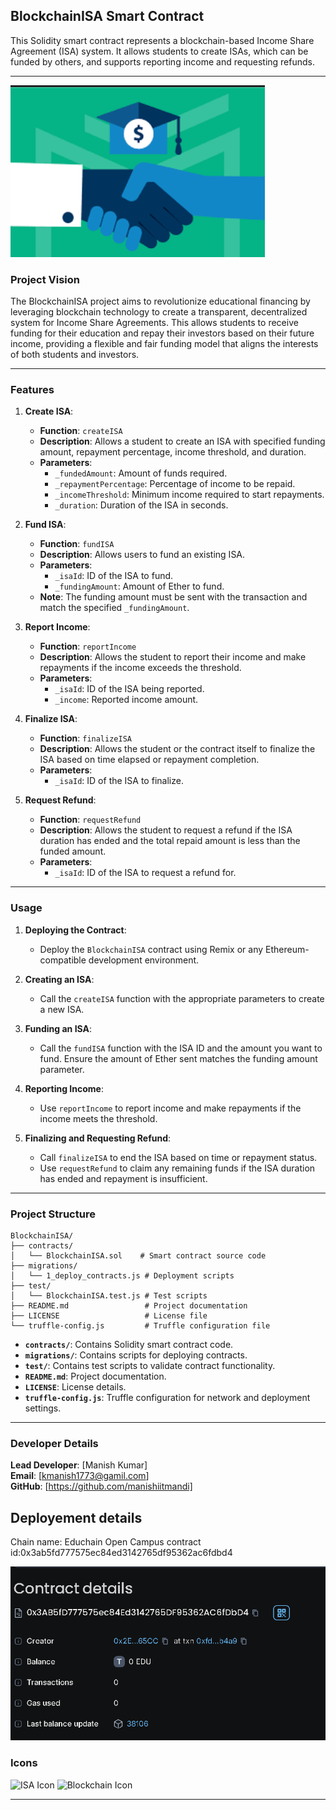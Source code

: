 

## **BlockchainISA Smart Contract**

This Solidity smart contract represents a blockchain-based Income Share Agreement (ISA) system. It allows students to create ISAs, which can be funded by others, and supports reporting income and requesting refunds.

---
![alt text](image-1.png)

### **Project Vision**

The BlockchainISA project aims to revolutionize educational financing by leveraging blockchain technology to create a transparent, decentralized system for Income Share Agreements. This allows students to receive funding for their education and repay their investors based on their future income, providing a flexible and fair funding model that aligns the interests of both students and investors.

---

### **Features**

1. **Create ISA**:
   - **Function**: `createISA`
   - **Description**: Allows a student to create an ISA with specified funding amount, repayment percentage, income threshold, and duration.
   - **Parameters**:
     - `_fundedAmount`: Amount of funds required.
     - `_repaymentPercentage`: Percentage of income to be repaid.
     - `_incomeThreshold`: Minimum income required to start repayments.
     - `_duration`: Duration of the ISA in seconds.

2. **Fund ISA**:
   - **Function**: `fundISA`
   - **Description**: Allows users to fund an existing ISA.
   - **Parameters**:
     - `_isaId`: ID of the ISA to fund.
     - `_fundingAmount`: Amount of Ether to fund.
   - **Note**: The funding amount must be sent with the transaction and match the specified `_fundingAmount`.

3. **Report Income**:
   - **Function**: `reportIncome`
   - **Description**: Allows the student to report their income and make repayments if the income exceeds the threshold.
   - **Parameters**:
     - `_isaId`: ID of the ISA being reported.
     - `_income`: Reported income amount.

4. **Finalize ISA**:
   - **Function**: `finalizeISA`
   - **Description**: Allows the student or the contract itself to finalize the ISA based on time elapsed or repayment completion.
   - **Parameters**:
     - `_isaId`: ID of the ISA to finalize.

5. **Request Refund**:
   - **Function**: `requestRefund`
   - **Description**: Allows the student to request a refund if the ISA duration has ended and the total repaid amount is less than the funded amount.
   - **Parameters**:
     - `_isaId`: ID of the ISA to request a refund for.

---

### **Usage**

1. **Deploying the Contract**:
   - Deploy the `BlockchainISA` contract using Remix or any Ethereum-compatible development environment.

2. **Creating an ISA**:
   - Call the `createISA` function with the appropriate parameters to create a new ISA.

3. **Funding an ISA**:
   - Call the `fundISA` function with the ISA ID and the amount you want to fund. Ensure the amount of Ether sent matches the funding amount parameter.

4. **Reporting Income**:
   - Use `reportIncome` to report income and make repayments if the income meets the threshold.

5. **Finalizing and Requesting Refund**:
   - Call `finalizeISA` to end the ISA based on time or repayment status.
   - Use `requestRefund` to claim any remaining funds if the ISA duration has ended and repayment is insufficient.

---

### **Project Structure**

```
BlockchainISA/
├── contracts/
│   └── BlockchainISA.sol    # Smart contract source code
├── migrations/
│   └── 1_deploy_contracts.js # Deployment scripts
├── test/
│   └── BlockchainISA.test.js # Test scripts
├── README.md                 # Project documentation
├── LICENSE                   # License file
└── truffle-config.js         # Truffle configuration file
```

- **`contracts/`**: Contains Solidity smart contract code.
- **`migrations/`**: Contains scripts for deploying contracts.
- **`test/`**: Contains test scripts to validate contract functionality.
- **`README.md`**: Project documentation.
- **`LICENSE`**: License details.
- **`truffle-config.js`**: Truffle configuration for network and deployment settings.

---

### **Developer Details**

**Lead Developer**: [Manish Kumar]  
**Email**: [kmanish1773@gamil.com]  
**GitHub**: [https://github.com/manishiitmandi]

## Deployement details
Chain name: Educhain Open Campus
contract id:0x3ab5fd777575ec84ed3142765df95362ac6fdbd4


![alt text](image.png)



### **Icons**

![ISA Icon](https://img.icons8.com/ios/50/000000/money.png)
![Blockchain Icon](https://img.icons8.com/ios/50/000000/blockchain.png)

---



